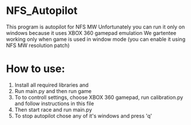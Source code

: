 # NFS_Autopilot
This program is autopilot for NFS MW
Unfortunately you can run it only on windows because it uses XBOX 360 gamepad emulation
We gartentee working only when game is used in window mode (you can enable it using NFS MW resolution patch)
# How to use:
1. Install all required libraries and 
2. Run main.py and then run game
3. To to controll settings, choose XBOX 360 gamepad, run calibration.py and follow instructions in this file
4. Then start race and run main.py
5. To stop autopilot chose any of it's windows and press 'q'